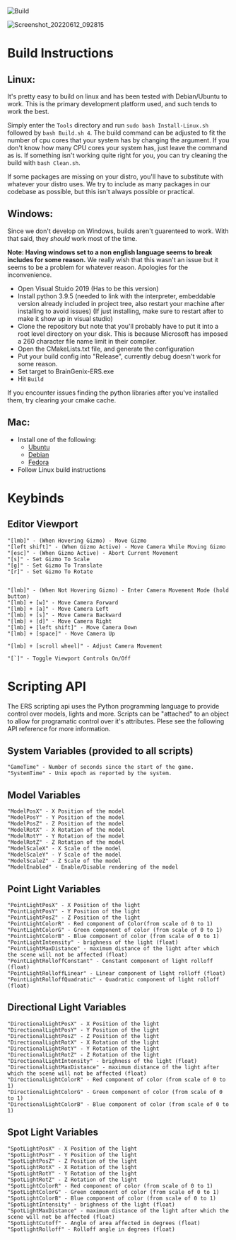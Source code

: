 ![Build](https://github.com/carboncopies/BrainGenix-ERS/actions/workflows/cmake.yml/badge.svg)


![Screenshot_20220612_092815](https://user-images.githubusercontent.com/49183477/173226862-11a7c10e-9aad-4363-8b21-88ffd7bf46c5.png)


# Build Instructions

## Linux:

  It's pretty easy to build on linux and has been tested with Debian/Ubuntu to work. This is the primary development platform used, and such tends to work the best. 
  
  Simply enter the `Tools` directory and run `sudo bash Install-Linux.sh` followed by `bash Build.sh 4`. The build command can be adjusted to fit the number of cpu cores that your system has by changing the argument. If you don't know how many CPU cores your system has, just leave the command as is. If something isn't working quite right for you, you can try cleaning the build with `bash Clean.sh`.

  If some packages are missing on your distro, you'll have to substitute with whatever your distro uses. We try to include as many packages in our codebase as possible, but this isn't always possible or practical.


## Windows:

  Since we don't develop on Windows, builds aren't guarenteed to work. With that said, they *should* work most of the time.   
  
  **Note: Having windows set to a non english language seems to break includes for some reason.** We really wish that this wasn't an issue but it seems to be a problem for whatever reason. Apologies for the inconvenience.

  - Open Visual Stuido 2019 (Has to be this version)
  - Install python 3.9.5 (needed to link with the interpreter, embeddable version already included in project tree, also restart your machine after installing to avoid issues) (If just installing, make sure to restart after to make it show up in visual studio)
  - Clone the repository but note that you'll probably have to put it into a root level directory on your disk. This is because Microsoft has imposed a 260 character file name limit in their compiler. 
  - Open the CMakeLists.txt file, and generate the configuration
  - Put your build config into "Release", currently debug doesn't work for some reason.
  - Set target to BrainGenix-ERS.exe
  - Hit `Build`
  
  If you encounter issues finding the python libraries after you've installed them, try clearing your cmake cache.

## Mac:
  
  - Install one of the following:
    - [Ubuntu](https://ubuntu.com/download)
    - [Debian](https://www.debian.org/distrib/)
    - [Fedora](https://getfedora.org/workstation/download/)
  - Follow Linux build instructions

# Keybinds

  ## Editor Viewport

    "[lmb]" - (When Hovering Gizmo) - Move Gizmo
    "[left shift]" - (When Gizmo Active) - Move Camera While Moving Gizmo
    "[esc]" - (When Gizmo Active) - Abort Current Movement
    "[s]" - Set Gizmo To Scale
    "[g]" - Set Gizmo To Translate
    "[r]" - Set Gizmo To Rotate


    "[lmb]" - (When Not Hovering Gizmo) - Enter Camera Movement Mode (hold button)
    "[lmb] + [w]" - Move Camera Forward
    "[lmb] + [a]" - Move Camera Left
    "[lmb] + [s]" - Move Camera Backward
    "[lmb] + [d]" - Move Camera Right
    "[lmb] + [left shift]" - Move Camera Down
    "[lmb] + [space]" - Move Camera Up

    "[lmb] + [scroll wheel]" - Adjust Camera Movement

    "[`]" - Toggle Viewport Controls On/Off

# Scripting API

  The ERS scripting api uses the Python programming language to provide control over models, lights and more. Scripts can be "attached" to an object to allow for programatic control over it's attributes. Plese see the following API reference for more information.
  
  ## System Variables (provided to all scripts)
    "GameTime" - Number of seconds since the start of the game.
    "SystemTime" - Unix epoch as reported by the system.
    
  ## Model Variables
    "ModelPosX" - X Position of the model
    "ModelPosY" - Y Position of the model
    "ModelPosZ" - Z Position of the model
    "ModelRotX" - X Rotation of the model
    "ModelRotY" - Y Rotation of the model
    "ModelRotZ" - Z Rotation of the model
    "ModelScaleX" - X Scale of the model
    "ModelScaleY" - Y Scale of the model
    "ModelScaleZ" - Z Scale of the model
    "ModelEnabled" - Enable/Disable rendering of the model

  ## Point Light Variables
    "PointLightPosX" - X Position of the light
    "PointLightPosY" - Y Position of the light
    "PointLightPosZ" - Z Position of the light
    "PointLightColorR" - Red component of Color(from scale of 0 to 1)
    "PointLightColorG" - Green component of color (from scale of 0 to 1)
    "PointLightColorB" - Blue component of color (from scale of 0 to 1)
    "PointLightIntensity" - brighness of the light (float)
    "PointLightMaxDistance" - maximum distance of the light after which the scene will not be affected (float)
    "PointLightRolloffConstant" - Constant component of light rolloff (float)
    "PointLightRolloffLinear" - Linear component of light rolloff (float)
    "PointLightRolloffQuadratic" - Quadratic component of light rolloff (float)
    
  ## Directional Light Variables
    "DirectionalLightPosX" - X Position of the light
    "DirectionalLightPosY" - Y Position of the light
    "DirectionalLightPosZ" - Z Position of the light
    "DirectionalLightRotX" - X Rotation of the light
    "DirectionalLightRotY" - Y Rotation of the light
    "DirectionalLightRotZ" - Z Rotation of the light
    "DirectionalLightIntensity" - brighness of the light (float)
    "DirectionalLightMaxDistance" - maximum distance of the light after which the scene will not be affected (float)
    "DirectionalLightColorR" - Red component of color (from scale of 0 to 1)
    "DirectionalLightColorG" - Green component of color (from scale of 0 to 1)
    "DirectionalLightColorB" - Blue component of color (from scale of 0 to 1)

  ## Spot Light Variables
    "SpotLightPosX" - X Position of the light
    "SpotLightPosY" - Y Position of the light
    "SpotLightPosZ" - Z Position of the light
    "SpotLightRotX" - X Rotation of the light
    "SpotLightRotY" - Y Rotation of the light
    "SpotLightRotZ" - Z Rotation of the light
    "SpotLightColorR" - Red component of color (from scale of 0 to 1)
    "SpotLightColorG" - Green component of color (from scale of 0 to 1)
    "SpotLightColorB" - Blue component of color (from scale of 0 to 1)
    "SpotLightIntensity" - brighness of the light (float)
    "SpotLightMaxDistance" - maximum distance of the light after which the scene will not be affected (float)
    "SpotLightCutoff" - Angle of area affected in degrees (float)
    "SpotlightRolloff" - Rolloff angle in degrees (float)
